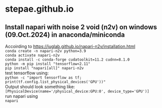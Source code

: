 # stepae.github.io

## Install napari with noise 2 void (n2v) on windows (09.Oct.2024) in anaconda/miniconda

Accoirding to https://juglab.github.io/napari-n2v/installation.html<br>
`conda create -n napari-n2v python=3.9`<br>
`conda activate napari-n2v`<br>
`conda install -c conda-forge cudatoolkit=11.2 cudnn=8.1.0`<br>
`python -m pip install "tensorflow<2.11"`<br>
`pip install "napari[all]" napari-n2v`<br>
test tensorflow using:<br>
`python -c "import tensorflow as tf; print(tf.config.list_physical_devices('GPU'))"`<br>
Output should look something like:<br>
`[PhysicalDevice(name='/physical_device:GPU:0', device_type='GPU')]`<br>
run napari using<br>
`napari`
